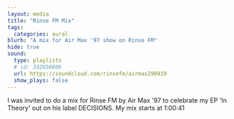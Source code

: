 ```yaml
---
layout: media
title: "Rinse FM Mix"
tags:
  categories: aural
blurb: "A mix for Air Max '97 show on Rinse FM"
hide: true
sound:
  type: playlists
  # id: 332650806
  url: https://soundcloud.com/rinsefm/airmax290919
  show_plays: false
---
```


I was invited to do a mix for Rinse FM by Air Max '97 to celebrate my EP 'In Theory' out on his label DECISIONS. My mix starts at 1:00:41